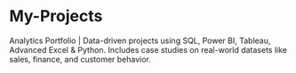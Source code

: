 # My-Projects
Analytics Portfolio | Data-driven projects using SQL, Power BI, Tableau, Advanced Excel &amp; Python. Includes case studies on real-world datasets like sales, finance, and customer behavior.
